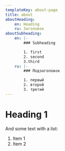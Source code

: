 ```yaml
---
templateKey: about-page
title: about
aboutHeading:
    en: Heading
    ru: Заголовок
aboutSubheading:
    en: |-
        ### Subheading

        1. first
        2. second
        3.third
    ru: |-
        ### Подзаголовок 

        1. первый
        2. второй
        3. третий
---
```


# Heading 1

And some text with a list:

1. Item 1
2. Item 2
